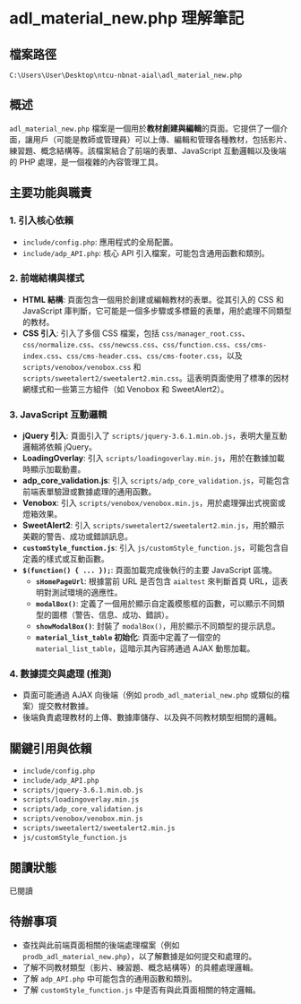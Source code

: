 # adl_material_new.php 理解筆記

## 檔案路徑
`C:\Users\User\Desktop\ntcu-nbnat-aial\adl_material_new.php`

## 概述
`adl_material_new.php` 檔案是一個用於**教材創建與編輯**的頁面。它提供了一個介面，讓用戶（可能是教師或管理員）可以上傳、編輯和管理各種教材，包括影片、練習題、概念結構等。該檔案結合了前端的表單、JavaScript 互動邏輯以及後端的 PHP 處理，是一個複雜的內容管理工具。

## 主要功能與職責

### 1. 引入核心依賴
- `include/config.php`: 應用程式的全局配置。
- `include/adp_API.php`: 核心 API 引入檔案，可能包含通用函數和類別。

### 2. 前端結構與樣式
- **HTML 結構**: 頁面包含一個用於創建或編輯教材的表單。從其引入的 CSS 和 JavaScript 庫判斷，它可能是一個多步驟或多標籤的表單，用於處理不同類型的教材。
- **CSS 引入**: 引入了多個 CSS 檔案，包括 `css/manager_root.css`、`css/normalize.css`、`css/newcss.css`、`css/function.css`、`css/cms-index.css`、`css/cms-header.css`、`css/cms-footer.css`，以及 `scripts/venobox/venobox.css` 和 `scripts/sweetalert2/sweetalert2.min.css`。這表明頁面使用了標準的因材網樣式和一些第三方組件（如 Venobox 和 SweetAlert2）。

### 3. JavaScript 互動邏輯
- **jQuery 引入**: 頁面引入了 `scripts/jquery-3.6.1.min.ob.js`，表明大量互動邏輯將依賴 jQuery。
- **LoadingOverlay**: 引入 `scripts/loadingoverlay.min.js`，用於在數據加載時顯示加載動畫。
- **adp_core_validation.js**: 引入 `scripts/adp_core_validation.js`，可能包含前端表單驗證或數據處理的通用函數。
- **Venobox**: 引入 `scripts/venobox/venobox.min.js`，用於處理彈出式視窗或燈箱效果。
- **SweetAlert2**: 引入 `scripts/sweetalert2/sweetalert2.min.js`，用於顯示美觀的警告、成功或錯誤訊息。
- **`customStyle_function.js`**: 引入 `js/customStyle_function.js`，可能包含自定義的樣式或互動函數。
- **`$(function() { ... });`**: 頁面加載完成後執行的主要 JavaScript 區塊。
    - **`sHomePageUrl`**: 根據當前 URL 是否包含 `aialtest` 來判斷首頁 URL，這表明對測試環境的適應性。
    - **`modalBox()`**: 定義了一個用於顯示自定義模態框的函數，可以顯示不同類型的圖標（警告、信息、成功、錯誤）。
    - **`showModalBox()`**: 封裝了 `modalBox()`，用於顯示不同類型的提示訊息。
    - **`material_list_table` 初始化**: 頁面中定義了一個空的 `material_list_table`，這暗示其內容將通過 AJAX 動態加載。

### 4. 數據提交與處理 (推測)
- 頁面可能通過 AJAX 向後端（例如 `prodb_adl_material_new.php` 或類似的檔案）提交教材數據。
- 後端負責處理教材的上傳、數據庫儲存、以及與不同教材類型相關的邏輯。

## 關鍵引用與依賴
- `include/config.php`
- `include/adp_API.php`
- `scripts/jquery-3.6.1.min.ob.js`
- `scripts/loadingoverlay.min.js`
- `scripts/adp_core_validation.js`
- `scripts/venobox/venobox.min.js`
- `scripts/sweetalert2/sweetalert2.min.js`
- `js/customStyle_function.js`

## 閱讀狀態
已閱讀

## 待辦事項
- 查找與此前端頁面相關的後端處理檔案（例如 `prodb_adl_material_new.php`），以了解數據是如何提交和處理的。
- 了解不同教材類型（影片、練習題、概念結構等）的具體處理邏輯。
- 了解 `adp_API.php` 中可能包含的通用函數和類別。
- 了解 `customStyle_function.js` 中是否有與此頁面相關的特定邏輯。

